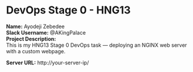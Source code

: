 # DevOps Stage 0 - HNG13

**Name:** Ayodeji Zebedee  
**Slack Username:** @AKingPalace  
**Project Description:**  
This is my HNG13 Stage 0 DevOps task — deploying an NGINX web server with a custom webpage.  

**Server URL:** http://your-server-ip/
